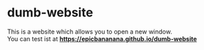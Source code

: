 # dumb-website
This is a website which allows you to open a new window. <br />
You can test ist at **https://epicbananana.github.io/dumb-website**
